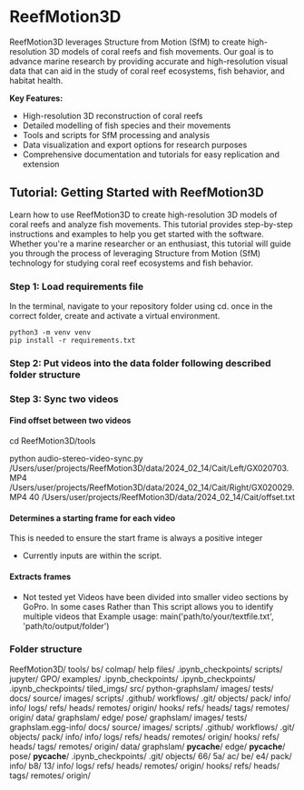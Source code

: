 # ReefMotion3D
ReefMotion3D leverages Structure from Motion (SfM) to create high-resolution 3D models of coral reefs and fish movements. Our goal is to advance marine research by providing accurate and high-resolution visual data that can aid in the study of coral reef ecosystems, fish behavior, and habitat health.

**Key Features:**

- High-resolution 3D reconstruction of coral reefs
- Detailed modelling of fish species and their movements
- Tools and scripts for SfM processing and analysis
- Data visualization and export options for research purposes
- Comprehensive documentation and tutorials for easy replication and extension

## Tutorial: Getting Started with ReefMotion3D
Learn how to use ReefMotion3D to create high-resolution 3D models of coral reefs and analyze fish movements. This tutorial provides step-by-step instructions and examples to help you get started with the software. Whether you're a marine researcher or an enthusiast, this tutorial will guide you through the process of leveraging Structure from Motion (SfM) technology for studying coral reef ecosystems and fish behavior.

### Step 1: Load requirements file
In the terminal, navigate to your repository folder using cd.
once in the correct folder, create and activate a virtual environment.

```
python3 -m venv venv
pip install -r requirements.txt
```

### Step 2: Put videos into the data folder following described folder structure

### Step 3: Sync two videos
#### Find offset between two videos
cd ReefMotion3D/tools

python audio-stereo-video-sync.py /Users/user/projects/ReefMotion3D/data/2024_02_14/Cait/Left/GX020703.MP4 /Users/user/projects/ReefMotion3D/data/2024_02_14/Cait/Right/GX020029.MP4 40 /Users/user/projects/ReefMotion3D/data/2024_02_14/Cait/offset.txt

#### Determines a starting frame for each video
This is needed to ensure the start frame is always a positive integer
- Currently inputs are within the script. 

#### Extracts frames
* Not tested yet
Videos have been divided into smaller video sections by GoPro. In some cases Rather than  This script allows you to identify multiple videos that 
Example usage: 
main('path/to/your/textfile.txt', 'path/to/output/folder')

### Folder structure

ReefMotion3D/
    tools/
    bs/
        colmap/
        help files/
            .ipynb_checkpoints/
        scripts/
        jupyter/
            GPO/
                examples/
                    .ipynb_checkpoints/
                .ipynb_checkpoints/
            .ipynb_checkpoints/
            tiled_imgs/
            src/
                python-graphslam/
                    images/
                    tests/
                    docs/
                        source/
                            images/
                    scripts/
                    .github/
                        workflows/
                    .git/
                        objects/
                            pack/
                            info/
                        info/
                        logs/
                            refs/
                                heads/
                                remotes/
                                    origin/
                        hooks/
                        refs/
                            heads/
                            tags/
                            remotes/
                                origin/
                    data/
                    graphslam/
                        edge/
                        pose/
                graphslam/
                    images/
                    tests/
                    graphslam.egg-info/
                    docs/
                        source/
                            images/
                    scripts/
                    .github/
                        workflows/
                    .git/
                        objects/
                            pack/
                            info/
                        info/
                        logs/
                            refs/
                                heads/
                                remotes/
                                    origin/
                        hooks/
                        refs/
                            heads/
                            tags/
                            remotes/
                                origin/
                    data/
                    graphslam/
                        __pycache__/
                        edge/
                            __pycache__/
                        pose/
                            __pycache__/
                        .ipynb_checkpoints/
    .git/
        objects/
            66/
            5a/
            ac/
            be/
            e4/
            pack/
            info/
            b8/
            13/
        info/
        logs/
            refs/
                heads/
                remotes/
                    origin/
        hooks/
        refs/
            heads/
            tags/
            remotes/
                origin/